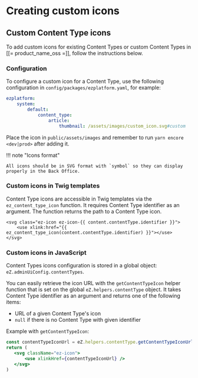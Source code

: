 # Creating custom icons

## Custom Content Type icons

To add custom icons for existing Content Types or custom Content Types in [[= product_name_oss =]], follow the instructions below.

### Configuration

To configure a custom icon for a Content Type, use the following configuration in `config/packages/ezplatform.yaml`, for example:

```yaml
ezplatform:
    system:
        default:
            content_type:
                article:
                    thumbnail: /assets/images/custom_icon.svg#custom
```

Place the icon in `public/assets/images` and remember to run `yarn encore <dev|prod>` after adding it.

!!! note "Icons format"

    All icons should be in SVG format with `symbol` so they can display properly in the Back Office.

### Custom icons in Twig templates

Content Type icons are accessible in Twig templates via the `ez_content_type_icon` function.
It requires Content Type identifier as an argument. The function returns the path to a Content Type icon.

```twig
<svg class="ez-icon ez-icon-{{ content.contentType.identifier }}">
    <use xlink:href="{{ ez_content_type_icon(content.contentType.identifier) }}"></use>
</svg>
```

### Custom icons in JavaScript

Content Types icons configuration is stored in a global object: `eZ.adminUiConfig.contentTypes`.

You can easily retrieve the icon URL with the `getContentTypeIcon`  helper function that is set on the global `eZ.helpers.contentType` object.
It takes Content Type identifier as an argument and returns one of the following items:

 - URL of a given Content Type's icon
 - `null` if there is no Content Type with given identifier

Example with `getContentTypeIcon`:

```jsx
const contentTypeIconUrl = eZ.helpers.contentType.getContentTypeIconUrl(contentTypeIdentifier);
return (
   <svg className="ez-icon">
       <use xlinkHref={contentTypeIconUrl} />
   </svg>
)
```
